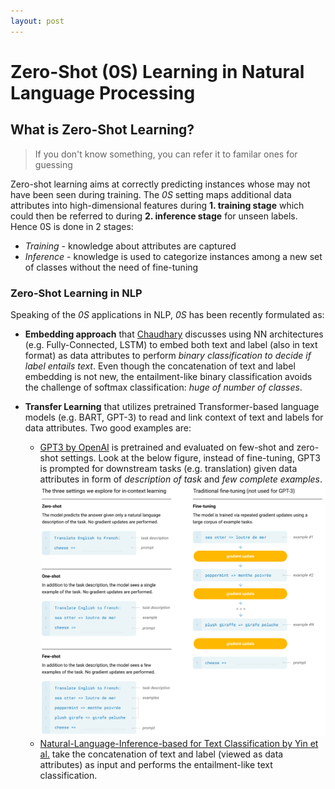 ```yaml
---
layout: post
---
```


# Zero-Shot (0S) Learning in Natural Language Processing

## What is Zero-Shot Learning?
> If you don't know something, you can refer it to familar ones for guessing

Zero-shot learning aims at correctly predicting instances whose may not have been seen during training. 
The *0S* setting maps additional data attributes into high-dimensional features during **1. training stage** which could then be referred 
to during **2. inference stage** for unseen labels. Hence 0S is done in 2 stages:
- *Training* - knowledge about attributes are captured
- *Inference* - knowledge is used to categorize instances among a new set of classes without the need of fine-tuning

### Zero-Shot Learning in NLP
Speaking of the *0S* applications in NLP, *0S* has been recently formulated as:
- **Embedding approach** that [Chaudhary](https://amitness.com/2020/05/zero-shot-text-classification/) discusses using NN architectures
(e.g. Fully-Connected, LSTM) to embed both text and label (also in text format) as data attributes to perform *binary classification to decide
if label entails text*. Even though the concatenation of text and label embedding is not new, the entailment-like binary
classification avoids the challenge of softmax classification: *huge of number of classes*.


- **Transfer Learning** that utilizes pretrained Transformer-based language models
(e.g. BART, GPT-3) to read and link context of text and labels for data attributes. Two good examples are:
  - [GPT3 by OpenAI](https://arxiv.org/pdf/2005.14165.pdf) is pretrained and evaluated on few-shot and zero-shot settings.
  Look at the below figure, instead of fine-tuning, GPT3 is prompted for downstream tasks (e.g. translation) given
  data attributes in form of *description of task* and *few complete examples*.  
    ![Few-Shot Leaerning Evaluationo Settings in GPT-3](./assets/few-shot-learning-gpt3.png)
  - [Natural-Language-Inference-based for Text Classification by Yin et al.](https://huggingface.co/facebook/bart-large-mnli)
  take the concatenation of text and label (viewed as data attributes) as input and performs the entailment-like text classification. 
